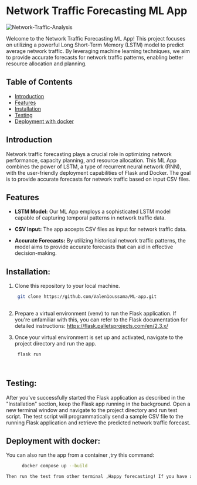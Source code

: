 # Network Traffic Forecasting ML App

![Network-Traffic-Analysis](https://github.com/Valen1oussama/ML-app-for-network-traffic-forecasting./assets/106777178/4f13e76b-3537-4621-af9c-f24146ea18d4)
 <!-- Add an appropriate image related to network traffic or the project -->

Welcome to the Network Traffic Forecasting ML App! This project focuses on utilizing a powerful Long Short-Term Memory (LSTM) model to predict average network traffic. By leveraging machine learning techniques, we aim to provide accurate forecasts for network traffic patterns, enabling better resource allocation and planning.

## Table of Contents

- [Introduction](#introduction)
- [Features](#features)
- [Installation](#Installation)
- [Testing](#Testing)
- [Deployment with docker](#deployment)

## Introduction

Network traffic forecasting plays a crucial role in optimizing network performance, capacity planning, and resource allocation. This ML App combines the power of LSTM, a type of recurrent neural network (RNN), with the user-friendly deployment capabilities of Flask and Docker. The goal is to provide accurate forecasts for network traffic based on input CSV files.

## Features

- **LSTM Model:** Our ML App employs a sophisticated LSTM model capable of capturing temporal patterns in network traffic data.

- **CSV Input:** The app accepts CSV files as input for network traffic data.

- **Accurate Forecasts:** By utilizing historical network traffic patterns, the model aims to provide accurate forecasts that can aid in effective decision-making.

## Installation:

   1. Clone this repository to your local machine.
      ```bash
       git clone https://github.com/Valen1oussama/ML-app.git
   
   2. Prepare a virtual environment (venv) to run the Flask application. If you're unfamiliar with this, you can refer to the Flask documentation for detailed instructions:
        https://flask.palletsprojects.com/en/2.3.x/
   
   3. Once your virtual environment is set up and activated, navigate to the project directory and run the app.
      ```bash
       flask run
      
   
## Testing:
After you've successfully started the Flask application as described in the "Installation" section, keep the Flask app running in the background.
Open a new terminal window and navigate to the project directory and run test script.
The test script will programmatically send a sample CSV file to the running Flask application and retrieve the predicted network traffic forecast.

## Deployment with docker:
 You can also run the app from a container ,try this command:
 ```bash
       docker compose up --build

Then run the test from other terminal ,Happy forecasting! If you have any questions or need further assistance, don't hesitate to ask.
   
  
   










   
